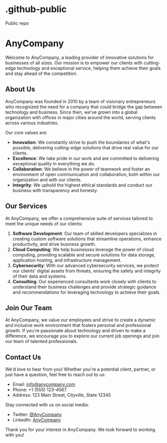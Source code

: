 # .github-public
Public repo
# AnyCompany

Welcome to AnyCompany, a leading provider of innovative solutions for businesses of all sizes. Our mission is to empower our clients with cutting-edge technology and exceptional service, helping them achieve their goals and stay ahead of the competition.

## About Us

AnyCompany was founded in 2010 by a team of visionary entrepreneurs who recognized the need for a company that could bridge the gap between technology and business. Since then, we've grown into a global organization with offices in major cities around the world, serving clients across various industries.

Our core values are:

- **Innovation**: We constantly strive to push the boundaries of what's possible, delivering cutting-edge solutions that drive real value for our clients.
- **Excellence**: We take pride in our work and are committed to delivering exceptional quality in everything we do.
- **Collaboration**: We believe in the power of teamwork and foster an environment of open communication and collaboration, both within our organization and with our clients.
- **Integrity**: We uphold the highest ethical standards and conduct our business with transparency and honesty.

## Our Services

At AnyCompany, we offer a comprehensive suite of services tailored to meet the unique needs of our clients:

1. **Software Development**: Our team of skilled developers specializes in creating custom software solutions that streamline operations, enhance productivity, and drive business growth.
2. **Cloud Computing**: We help businesses leverage the power of cloud computing, providing scalable and secure solutions for data storage, application hosting, and infrastructure management.
3. **Cybersecurity**: With our advanced cybersecurity services, we protect our clients' digital assets from threats, ensuring the safety and integrity of their data and systems.
4. **Consulting**: Our experienced consultants work closely with clients to understand their business challenges and provide strategic guidance and recommendations for leveraging technology to achieve their goals.

## Join Our Team

At AnyCompany, we value our employees and strive to create a dynamic and inclusive work environment that fosters personal and professional growth. If you're passionate about technology and driven to make a difference, we encourage you to explore our current job openings and join our team of talented professionals.

## Contact Us

We'd love to hear from you! Whether you're a potential client, partner, or just have a question, feel free to reach out to us:

- Email: info@anycompany.com
- Phone: +1 (555) 123-4567
- Address: 123 Main Street, Cityville, State 12345

Stay connected with us on social media:

- Twitter: [@AnyCompany](https://twitter.com/AnyCompany)
- LinkedIn: [AnyCompany](https://www.linkedin.com/company/anycompany)

Thank you for your interest in AnyCompany. We look forward to working with you!
